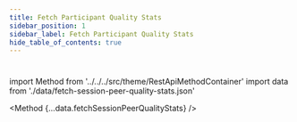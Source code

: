 ```yaml
---
title: Fetch Participant Quality Stats 
sidebar_position: 1
sidebar_label: Fetch Participant Quality Stats
hide_table_of_contents: true
---
```


#

import Method from '../../../src/theme/RestApiMethodContainer'
import data from './data/fetch-session-peer-quality-stats.json'

<Method
{...data.fetchSessionPeerQualityStats}
/>
